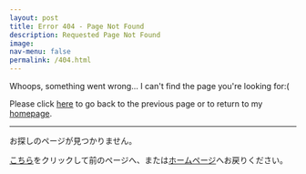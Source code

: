 ```yaml
---
layout: post
title: Error 404 - Page Not Found
description: Requested Page Not Found
image:
nav-menu: false
permalink: /404.html
---
```


Whoops, something went wrong... I can't find the page you're looking for:(

Please click [here](javascript:history.back()) to go back to the previous page or to return to my [homepage](https://www.shutasuzuki.com/).

--------------------------------------------------------------------------

お探しのページが見つかりません。

[こちら](javascript:history.back())をクリックして前のページへ、または[ホームページ](https://www.shutasuzuki.com/ja/)へお戻りください。